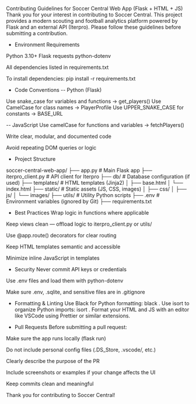 Contributing Guidelines for Soccer Central Web App (Flask + HTML + JS)
Thank you for your interest in contributing to Soccer Central. This project provides a modern scouting and football analytics platform powered by Flask and an external API (Iterpro). Please follow these guidelines before submitting a contribution.

- Environment Requirements

Python 3.10+
Flask
requests
python-dotenv

All dependencies listed in requirements.txt

To install dependencies:
pip install -r requirements.txt

- Code Conventions
-- Python (Flask)

Use snake_case for variables and functions → get_players()
Use CamelCase for class names → PlayerProfile
Use UPPER_SNAKE_CASE for constants → BASE_URL

-- JavaScript
Use camelCase for functions and variables → fetchPlayers()

Write clear, modular, and documented code

Avoid repeating DOM queries or logic

- Project Structure

soccer-central-web-app/
├── app.py                # Main Flask app
├── iterpro_client.py     # API client for Iterpro
├── db/                   # Database configuration (if used)
├── templates/            # HTML templates (Jinja2)
│   ├── base.html
│   └── index.html
├── static/               # Static assets (JS, CSS, images)
│   ├── css/
│   ├── js/
│   └── images/
├── utils/                # Utility Python scripts
├── .env                  # Environment variables (ignored by Git)
├── requirements.txt

- Best Practices
Wrap logic in functions where applicable

Keep views clean — offload logic to iterpro_client.py or utils/

Use @app.route() decorators for clear routing

Keep HTML templates semantic and accessible

Minimize inline JavaScript in templates

- Security
Never commit API keys or credentials

Use .env files and load them with python-dotenv

Make sure .env, .sqlite, and sensitive files are in .gitignore

- Formatting & Linting
Use Black for Python formatting: black .
Use isort to organize Python imports: isort .
Format your HTML and JS with an editor like VSCode using Prettier or similar extensions.

- Pull Requests
Before submitting a pull request:

Make sure the app runs locally (flask run)

Do not include personal config files (.DS_Store, .vscode/, etc.)

Clearly describe the purpose of the PR

Include screenshots or examples if your change affects the UI

Keep commits clean and meaningful

Thank you for contributing to Soccer Central!